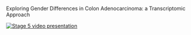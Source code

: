 Exploring Gender Differences in Colon Adenocarcinoma: a Transcriptomic Approach

[![Stage 5 video presentation](https://github.com/user-attachments/assets/b542ab6e-1259-4a5b-b3e9-e56c398fde6b)](https://www.youtube.com/watch?v=w1wwhk6oHU8)

